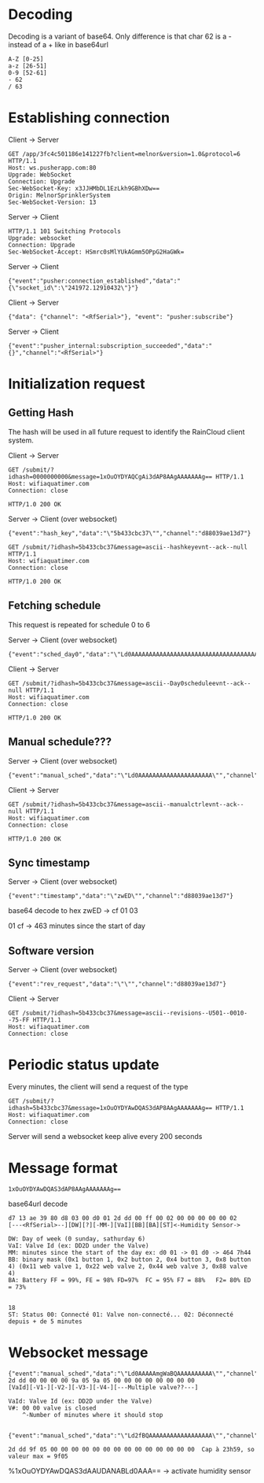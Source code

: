 Decoding
============
Decoding is a variant of base64. Only difference is that char 62 is a - instead of a + like in base64url
~~~
A-Z [0-25]
a-z [26-51]
0-9 [52-61]
- 62
/ 63
~~~

Establishing connection
============

Client -> Server
~~~
GET /app/3fc4c501186e141227fb?client=melnor&version=1.0&protocol=6 HTTP/1.1
Host: ws.pusherapp.com:80
Upgrade: WebSocket
Connection: Upgrade
Sec-WebSocket-Key: x3JJHMbDL1EzLkh9GBhXDw==
Origin: MelnorSprinklerSystem
Sec-WebSocket-Version: 13
~~~

Server -> Client
~~~
HTTP/1.1 101 Switching Protocols
Upgrade: websocket
Connection: Upgrade
Sec-WebSocket-Accept: HSmrc0sMlYUkAGmm5OPpG2HaGWk=
~~~
Server -> Client
~~~
{"event":"pusher:connection_established","data":"{\"socket_id\":\"241972.12910432\"}"}
~~~
Client -> Server
~~~
{"data": {"channel": "<RfSerial>"}, "event": "pusher:subscribe"}
~~~
Server -> Client
~~~
{"event":"pusher_internal:subscription_succeeded","data":"{}","channel":"<RfSerial>"}
~~~


Initialization request
============

Getting Hash
------------
The hash will be used in all future request to identify the RainCloud client system.

Client -> Server
~~~
GET /submit/?idhash=0000000000&message=1xOuOYDYAQCgAi3dAP8AAgAAAAAAAg== HTTP/1.1
Host: wifiaquatimer.com
Connection: close

HTTP/1.0 200 OK
~~~

Server -> Client (over websocket)
~~~
{"event":"hash_key","data":"\"5b433cbc37\"","channel":"d88039ae13d7"}
~~~

~~~
GET /submit/?idhash=5b433cbc37&message=ascii--hashkeyevnt--ack--null HTTP/1.1
Host: wifiaquatimer.com
Connection: close

HTTP/1.0 200 OK
~~~

Fetching schedule
------------
This request is repeated for schedule 0 to 6

Server -> Client (over websocket)
~~~
{"event":"sched_day0","data":"\"Ld0AAAAAAAAAAAAAAAAAAAAAAAAAAAAAAAAAAAAAAAAAAAAAAAAAAAAAAAAAAAAAAAAAAAAAAAAAAAAAAAAAAAAAAAAAAAAAAAAAAAAAAAAAAAAAAAAAAAAAAAAAAAAAAAAAAAAAAAAAAAAAAAAAAAAAAAAAAAAAAAAAAAAAAAAAAAAAAAAAAAAAAAAAAAAAAAAAAAAAAAAAAAAAAAAAAAAAAAAAAAAAAAAAAAAAAAAAAAAAAAAAAAAAAAAAAAAAAAAAAAAAAAAAAAAAAAAAAAAAAAAAAAAAAAAAAAAAAAAAAAAAAAAAAAAAAAAAAAAAAAAAAAAAAAAAAAAAAAAAAAAAAAAAAAAAAAAAAAAAAAAAAAAAAAAAAAAAAAAAAAAAAAAAAAAAAAAAAAAAAAAAAAAAAAA=\"","channel":"d88039ae13d7"}
~~~

Client -> Server
~~~
GET /submit/?idhash=5b433cbc37&message=ascii--Day0scheduleevnt--ack--null HTTP/1.1
Host: wifiaquatimer.com
Connection: close

HTTP/1.0 200 OK
~~~

Manual schedule???
------------

Server -> Client (over websocket)
~~~
{"event":"manual_sched","data":"\"Ld0AAAAAAAAAAAAAAAAAAAAA\"","channel":"d88039ae13d7"}
~~~
Client -> Server
~~~
GET /submit/?idhash=5b433cbc37&message=ascii--manualctrlevnt--ack--null HTTP/1.1
Host: wifiaquatimer.com
Connection: close

HTTP/1.0 200 OK
~~~

Sync timestamp
------------
Server -> Client (over websocket)
~~~
{"event":"timestamp","data":"\"zwED\"","channel":"d88039ae13d7"}
~~~
base64 decode to hex
zwED -> cf 01 03

01 cf  -> 463 minutes since the start of day

Software version
------------
Server -> Client (over websocket)
~~~
{"event":"rev_request","data":"\"\"","channel":"d88039ae13d7"}
~~~
Client -> Server
~~~
GET /submit/?idhash=5b433cbc37&message=ascii--revisions--U501--0010--75-FF HTTP/1.1
Host: wifiaquatimer.com
Connection: close
~~~


Periodic status update
============
Every minutes, the client will send a request of the type

~~~
GET /submit/?idhash=5b433cbc37&message=1xOuOYDYAwDQAS3dAP8AAgAAAAAAAg== HTTP/1.1
Host: wifiaquatimer.com
Connection: close
~~~

Server will send a websocket keep alive every 200 seconds

Message format
=============
~~~
1xOuOYDYAwDQAS3dAP8AAgAAAAAAAg==
~~~
base64url decode
~~~
d7 13 ae 39 80 d8 03 00 d0 01 2d dd 00 ff 00 02 00 00 00 00 00 02
[---<RfSerial>--][DW][?][-MM-][VaI][BB][BA][ST]<-Humidity Sensor->

DW: Day of week (0 sunday, sathurday 6)
VaI: Valve Id (ex: DD2D under the Valve)
MM: minutes since the start of the day ex: d0 01 -> 01 d0 -> 464 7h44
BB: binary mask (0x1 button 1, 0x2 button 2, 0x4 button 3, 0x8 button 4) (0x11 web valve 1, 0x22 web valve 2, 0x44 web valve 3, 0x88 valve 4)
BA: Battery FF = 99%, FE = 98% FD=97%  FC = 95% F7 = 88%   F2= 80% ED = 73%


18
ST: Status 00: Connecté 01: Valve non-connecté... 02: Déconnecté depuis + de 5 minutes
~~~

Websocket message
=============
~~~
{"event":"manual_sched","data":"\"Ld0AAAAAmgWaBQAAAAAAAAAA\"","channel":"d88039ae13d7"}
2d dd 00 00 00 00 9a 05 9a 05 00 00 00 00 00 00 00 00
[VaId][-V1-][-V2-][-V3-][-V4-][---Multiple valve??---]

VaId: Valve Id (ex: DD2D under the Valve)
V#: 00 00 valve is closed
    ^-Number of minutes where it should stop


{"event":"manual_sched","data":"\"Ld2fBQAAAAAAAAAAAAAAAAAA\"","channel":"d88039ae13d7"}

2d dd 9f 05 00 00 00 00 00 00 00 00 00 00 00 00 00 00  Cap à 23h59, so valeur max = 9f05

~~~

%1xOuOYDYAwDQAS3dAAUDANABLd0AAA==  -> activate humidity sensor